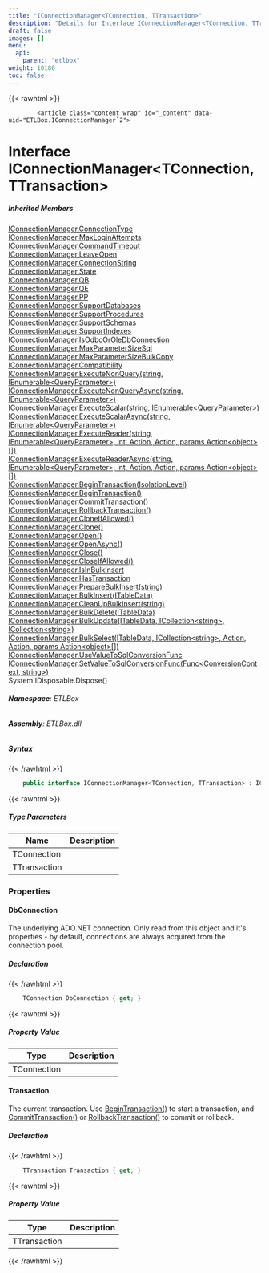 ```yaml
---
title: "IConnectionManager<TConnection, TTransaction>"
description: "Details for Interface IConnectionManager<TConnection, TTransaction> (ETLBox)"
draft: false
images: []
menu:
  api:
    parent: "etlbox"
weight: 10180
toc: false
---
```


{{< rawhtml >}}

            <article class="content wrap" id="_content" data-uid="ETLBox.IConnectionManager`2">
  <h1 id="ETLBox_IConnectionManager_2" data-uid="ETLBox.IConnectionManager`2" class="text-break">Interface IConnectionManager&lt;TConnection, TTransaction&gt;
</h1>
  <div class="markdown level0 summary"></div>
  <div class="markdown level0 conceptual"></div>
  <div class="inheritedMembers">
    <h5>Inherited Members</h5>
    <div>
      <a class="xref" href="/api/etlbox/iconnectionmanager#ETLBox_IConnectionManager_ConnectionType">IConnectionManager.ConnectionType</a>
    </div>
    <div>
      <a class="xref" href="/api/etlbox/iconnectionmanager#ETLBox_IConnectionManager_MaxLoginAttempts">IConnectionManager.MaxLoginAttempts</a>
    </div>
    <div>
      <a class="xref" href="/api/etlbox/iconnectionmanager#ETLBox_IConnectionManager_CommandTimeout">IConnectionManager.CommandTimeout</a>
    </div>
    <div>
      <a class="xref" href="/api/etlbox/iconnectionmanager#ETLBox_IConnectionManager_LeaveOpen">IConnectionManager.LeaveOpen</a>
    </div>
    <div>
      <a class="xref" href="/api/etlbox/iconnectionmanager#ETLBox_IConnectionManager_ConnectionString">IConnectionManager.ConnectionString</a>
    </div>
    <div>
      <a class="xref" href="/api/etlbox/iconnectionmanager#ETLBox_IConnectionManager_State">IConnectionManager.State</a>
    </div>
    <div>
      <a class="xref" href="/api/etlbox/iconnectionmanager#ETLBox_IConnectionManager_QB">IConnectionManager.QB</a>
    </div>
    <div>
      <a class="xref" href="/api/etlbox/iconnectionmanager#ETLBox_IConnectionManager_QE">IConnectionManager.QE</a>
    </div>
    <div>
      <a class="xref" href="/api/etlbox/iconnectionmanager#ETLBox_IConnectionManager_PP">IConnectionManager.PP</a>
    </div>
    <div>
      <a class="xref" href="/api/etlbox/iconnectionmanager#ETLBox_IConnectionManager_SupportDatabases">IConnectionManager.SupportDatabases</a>
    </div>
    <div>
      <a class="xref" href="/api/etlbox/iconnectionmanager#ETLBox_IConnectionManager_SupportProcedures">IConnectionManager.SupportProcedures</a>
    </div>
    <div>
      <a class="xref" href="/api/etlbox/iconnectionmanager#ETLBox_IConnectionManager_SupportSchemas">IConnectionManager.SupportSchemas</a>
    </div>
    <div>
      <a class="xref" href="/api/etlbox/iconnectionmanager#ETLBox_IConnectionManager_SupportIndexes">IConnectionManager.SupportIndexes</a>
    </div>
    <div>
      <a class="xref" href="/api/etlbox/iconnectionmanager#ETLBox_IConnectionManager_IsOdbcOrOleDbConnection">IConnectionManager.IsOdbcOrOleDbConnection</a>
    </div>
    <div>
      <a class="xref" href="/api/etlbox/iconnectionmanager#ETLBox_IConnectionManager_MaxParameterSizeSql">IConnectionManager.MaxParameterSizeSql</a>
    </div>
    <div>
      <a class="xref" href="/api/etlbox/iconnectionmanager#ETLBox_IConnectionManager_MaxParameterSizeBulkCopy">IConnectionManager.MaxParameterSizeBulkCopy</a>
    </div>
    <div>
      <a class="xref" href="/api/etlbox/iconnectionmanager#ETLBox_IConnectionManager_Compatibility">IConnectionManager.Compatibility</a>
    </div>
    <div>
      <a class="xref" href="/api/etlbox/iconnectionmanager#ETLBox_IConnectionManager_ExecuteNonQuery_System_String_System_Collections_Generic_IEnumerable_ETLBox_ControlFlow_QueryParameter__">IConnectionManager.ExecuteNonQuery(string, IEnumerable&lt;QueryParameter&gt;)</a>
    </div>
    <div>
      <a class="xref" href="/api/etlbox/iconnectionmanager#ETLBox_IConnectionManager_ExecuteNonQueryAsync_System_String_System_Collections_Generic_IEnumerable_ETLBox_ControlFlow_QueryParameter__">IConnectionManager.ExecuteNonQueryAsync(string, IEnumerable&lt;QueryParameter&gt;)</a>
    </div>
    <div>
      <a class="xref" href="/api/etlbox/iconnectionmanager#ETLBox_IConnectionManager_ExecuteScalar_System_String_System_Collections_Generic_IEnumerable_ETLBox_ControlFlow_QueryParameter__">IConnectionManager.ExecuteScalar(string, IEnumerable&lt;QueryParameter&gt;)</a>
    </div>
    <div>
      <a class="xref" href="/api/etlbox/iconnectionmanager#ETLBox_IConnectionManager_ExecuteScalarAsync_System_String_System_Collections_Generic_IEnumerable_ETLBox_ControlFlow_QueryParameter__">IConnectionManager.ExecuteScalarAsync(string, IEnumerable&lt;QueryParameter&gt;)</a>
    </div>
    <div>
      <a class="xref" href="/api/etlbox/iconnectionmanager#ETLBox_IConnectionManager_ExecuteReader_System_String_System_Collections_Generic_IEnumerable_ETLBox_ControlFlow_QueryParameter__System_Int32_System_Action_System_Action_System_Action_System_Object____">IConnectionManager.ExecuteReader(string, IEnumerable&lt;QueryParameter&gt;, int, Action, Action, params Action&lt;object&gt;[])</a>
    </div>
    <div>
      <a class="xref" href="/api/etlbox/iconnectionmanager#ETLBox_IConnectionManager_ExecuteReaderAsync_System_String_System_Collections_Generic_IEnumerable_ETLBox_ControlFlow_QueryParameter__System_Int32_System_Action_System_Action_System_Action_System_Object____">IConnectionManager.ExecuteReaderAsync(string, IEnumerable&lt;QueryParameter&gt;, int, Action, Action, params Action&lt;object&gt;[])</a>
    </div>
    <div>
      <a class="xref" href="/api/etlbox/iconnectionmanager#ETLBox_IConnectionManager_BeginTransaction_System_Data_IsolationLevel_">IConnectionManager.BeginTransaction(IsolationLevel)</a>
    </div>
    <div>
      <a class="xref" href="/api/etlbox/iconnectionmanager#ETLBox_IConnectionManager_BeginTransaction">IConnectionManager.BeginTransaction()</a>
    </div>
    <div>
      <a class="xref" href="/api/etlbox/iconnectionmanager#ETLBox_IConnectionManager_CommitTransaction">IConnectionManager.CommitTransaction()</a>
    </div>
    <div>
      <a class="xref" href="/api/etlbox/iconnectionmanager#ETLBox_IConnectionManager_RollbackTransaction">IConnectionManager.RollbackTransaction()</a>
    </div>
    <div>
      <a class="xref" href="/api/etlbox/iconnectionmanager#ETLBox_IConnectionManager_CloneIfAllowed">IConnectionManager.CloneIfAllowed()</a>
    </div>
    <div>
      <a class="xref" href="/api/etlbox/iconnectionmanager#ETLBox_IConnectionManager_Clone">IConnectionManager.Clone()</a>
    </div>
    <div>
      <a class="xref" href="/api/etlbox/iconnectionmanager#ETLBox_IConnectionManager_Open">IConnectionManager.Open()</a>
    </div>
    <div>
      <a class="xref" href="/api/etlbox/iconnectionmanager#ETLBox_IConnectionManager_OpenAsync">IConnectionManager.OpenAsync()</a>
    </div>
    <div>
      <a class="xref" href="/api/etlbox/iconnectionmanager#ETLBox_IConnectionManager_Close">IConnectionManager.Close()</a>
    </div>
    <div>
      <a class="xref" href="/api/etlbox/iconnectionmanager#ETLBox_IConnectionManager_CloseIfAllowed">IConnectionManager.CloseIfAllowed()</a>
    </div>
    <div>
      <a class="xref" href="/api/etlbox/iconnectionmanager#ETLBox_IConnectionManager_IsInBulkInsert">IConnectionManager.IsInBulkInsert</a>
    </div>
    <div>
      <a class="xref" href="/api/etlbox/iconnectionmanager#ETLBox_IConnectionManager_HasTransaction">IConnectionManager.HasTransaction</a>
    </div>
    <div>
      <a class="xref" href="/api/etlbox/iconnectionmanager#ETLBox_IConnectionManager_PrepareBulkInsert_System_String_">IConnectionManager.PrepareBulkInsert(string)</a>
    </div>
    <div>
      <a class="xref" href="/api/etlbox/iconnectionmanager#ETLBox_IConnectionManager_BulkInsert_ETLBox_ITableData_">IConnectionManager.BulkInsert(ITableData)</a>
    </div>
    <div>
      <a class="xref" href="/api/etlbox/iconnectionmanager#ETLBox_IConnectionManager_CleanUpBulkInsert_System_String_">IConnectionManager.CleanUpBulkInsert(string)</a>
    </div>
    <div>
      <a class="xref" href="/api/etlbox/iconnectionmanager#ETLBox_IConnectionManager_BulkDelete_ETLBox_ITableData_">IConnectionManager.BulkDelete(ITableData)</a>
    </div>
    <div>
      <a class="xref" href="/api/etlbox/iconnectionmanager#ETLBox_IConnectionManager_BulkUpdate_ETLBox_ITableData_System_Collections_Generic_ICollection_System_String__System_Collections_Generic_ICollection_System_String__">IConnectionManager.BulkUpdate(ITableData, ICollection&lt;string&gt;, ICollection&lt;string&gt;)</a>
    </div>
    <div>
      <a class="xref" href="/api/etlbox/iconnectionmanager#ETLBox_IConnectionManager_BulkSelect_ETLBox_ITableData_System_Collections_Generic_ICollection_System_String__System_Action_System_Action_System_Action_System_Object____">IConnectionManager.BulkSelect(ITableData, ICollection&lt;string&gt;, Action, Action, params Action&lt;object&gt;[])</a>
    </div>
    <div>
      <a class="xref" href="/api/etlbox/iconnectionmanager#ETLBox_IConnectionManager_UseValueToSqlConversionFunc">IConnectionManager.UseValueToSqlConversionFunc</a>
    </div>
    <div>
      <a class="xref" href="/api/etlbox/iconnectionmanager#ETLBox_IConnectionManager_SetValueToSqlConversionFunc_System_Func_ETLBox_Helper_ConversionContext_System_String__">IConnectionManager.SetValueToSqlConversionFunc(Func&lt;ConversionContext, string&gt;)</a>
    </div>
    <div>
      <span class="xref">System.IDisposable.Dispose()</span>
    </div>
  </div>
<h6><strong>Namespace</strong>: ETLBox</h6>
  <h6><strong>Assembly</strong>: ETLBox.dll</h6>
  <h5 id="ETLBox_IConnectionManager_2_syntax">Syntax</h5>
{{< /rawhtml >}}

```C#
    public interface IConnectionManager<TConnection, TTransaction> : IConnectionManager, IDisposable where TConnection : class, IDbConnection, new() where TTransaction : class, IDbTransaction
```

{{< rawhtml >}}
  <h5 class="typeParameters">Type Parameters</h5>
  <table class="table table-bordered table-striped table-condensed">
    <thead>
      <tr>
        <th>Name</th>
        <th>Description</th>
      </tr>
    </thead>
    <tbody>
      <tr>
        <td><span class="parametername">TConnection</span></td>
        <td></td>
      </tr>
      <tr>
        <td><span class="parametername">TTransaction</span></td>
        <td></td>
      </tr>
    </tbody>
  </table>
  <h3 id="properties">Properties
</h3>
  <a id="ETLBox_IConnectionManager_2_DbConnection_" data-uid="ETLBox.IConnectionManager`2.DbConnection*"></a>
  <h4 id="ETLBox_IConnectionManager_2_DbConnection" data-uid="ETLBox.IConnectionManager`2.DbConnection">DbConnection</h4>
  <div class="markdown level1 summary"><p>The underlying ADO.NET connection.
Only read from this object and it's properties - by default, connections are always
acquired from the connection pool.</p>
</div>
  <div class="markdown level1 conceptual"></div>
  <h5 class="declaration">Declaration</h5>
{{< /rawhtml >}}

```C#
    TConnection DbConnection { get; }
```

{{< rawhtml >}}
  <h5 class="propertyValue">Property Value</h5>
  <table class="table table-bordered table-striped table-condensed">
    <thead>
      <tr>
        <th>Type</th>
        <th>Description</th>
      </tr>
    </thead>
    <tbody>
      <tr>
        <td><span class="xref">TConnection</span></td>
        <td></td>
      </tr>
    </tbody>
  </table>
  <a id="ETLBox_IConnectionManager_2_Transaction_" data-uid="ETLBox.IConnectionManager`2.Transaction*"></a>
  <h4 id="ETLBox_IConnectionManager_2_Transaction" data-uid="ETLBox.IConnectionManager`2.Transaction">Transaction</h4>
  <div class="markdown level1 summary"><p>The current transaction. Use <a class="xref" href="/api/etlbox/iconnectionmanager#ETLBox_IConnectionManager_BeginTransaction">BeginTransaction()</a> to start a transaction,
and <a class="xref" href="/api/etlbox/iconnectionmanager#ETLBox_IConnectionManager_CommitTransaction">CommitTransaction()</a> or <a class="xref" href="/api/etlbox/iconnectionmanager#ETLBox_IConnectionManager_RollbackTransaction">RollbackTransaction()</a> to commit or rollback.</p>
</div>
  <div class="markdown level1 conceptual"></div>
  <h5 class="declaration">Declaration</h5>
{{< /rawhtml >}}

```C#
    TTransaction Transaction { get; }
```

{{< rawhtml >}}
  <h5 class="propertyValue">Property Value</h5>
  <table class="table table-bordered table-striped table-condensed">
    <thead>
      <tr>
        <th>Type</th>
        <th>Description</th>
      </tr>
    </thead>
    <tbody>
      <tr>
        <td><span class="xref">TTransaction</span></td>
        <td></td>
      </tr>
    </tbody>
  </table>

{{< /rawhtml >}}
